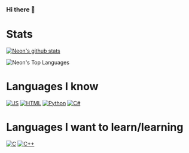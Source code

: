### Hi there 👋

<!--
**Ne10-Neon/Ne10-Neon** is a ✨ _special_ ✨ repository because its `README.md` (this file) appears on your GitHub profile.

Here are some ideas to get you started:

- 🔭 I’m currently working on ...
- 🌱 I’m currently learning ...
- 👯 I’m looking to collaborate on ...
- 🤔 I’m looking for help with ...
- 💬 Ask me about ...
- 📫 How to reach me: ...
- 😄 Pronouns: ...
- ⚡ Fun fact: ...
-->

# Stats

[![Neon's github stats](https://github-readme-stats.vercel.app/api?username=NotNeonDEV)](https://github.com/anuraghazra/github-readme-stats)

![Neon's Top Languages](https://github-readme-stats.vercel.app/api/top-langs/?username=NotNeonDEV&theme=dark)


# Languages I know

[![JS](https://img.shields.io/badge/javascript%20-%23323330.svg?&style=for-the-badge&logo=javascript&logoColor=yellow)]()
[![HTML](https://img.shields.io/badge/HTML%20-%23323330.svg?&style=for-the-badge&logo=html&logoColor=red)]()
[![Python](https://img.shields.io/badge/python%20-%23143548.svg?&style=for-the-badge&logo=python&logoColor=white)]()
[![C#](https://img.shields.io/badge/CSharp%20-%2376338.svg?&style=for-the-badge&logo=CSharp&logoColor=purple)]()


# Languages I want to learn/learning
[![C](https://img.shields.io/badge/C%20-%23143548.svg?&style=for-the-badge&logo=C&logoColor=purple)]()
[![C++](https://img.shields.io/badge/C++%20-%23143548.svg?&style=for-the-badge&logo=Cplusplus&logoColor=green)]()
